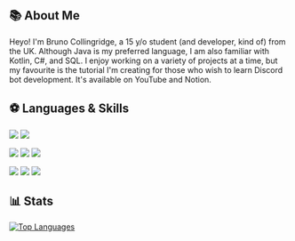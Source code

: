 ## 📚 About Me

Heyo! I'm Bruno Collingridge, a 15 y/o student (and developer, kind of) from the UK.
Although Java is my preferred language, I am also familiar with Kotlin, C#, and SQL. 
I enjoy working on a variety of projects at a time, but my favourite is the tutorial I'm creating for those who wish to learn Discord bot development. 
It's available on YouTube and Notion.

## ⚽ Languages & Skills

![](https://img.shields.io/badge/IntelliJ_IDEA-000000.svg?style=for-the-badge&logo=intellij-idea&logoColor=white&color=ED4245)
![](https://img.shields.io/badge/Visual_Studio_Code-000000.svg?style=for-the-badge&logo=visualstudiocode&logoColor=white&color=007ACC)


![](https://img.shields.io/badge/Git-F05032.svg?style=for-the-badge&logo=git&logoColor=white&color=ED4245)
![](https://img.shields.io/badge/MySQL-4479A1.svg?style=for-the-badge&logo=mysql&logoColor=white&color=007ACC)
![](https://img.shields.io/badge/MongoDB-47A248.svg?style=for-the-badge&logo=mongodb&logoColor=white&color=47A248)


![](https://img.shields.io/badge/Java-007396.svg?style=for-the-badge&logo=java&logoColor=white&color=ED4245)
![](https://img.shields.io/badge/Kotlin-000000.svg?style=for-the-badge&logo=kotlin&logoColor=white&color=007ACC)
![](https://img.shields.io/badge/Csharp-239120.svg?style=for-the-badge&logo=csharp&logoColor=white&color=47A248)

## 📊 Stats

[![Top Languages](https://github-readme-stats.vercel.app/api/top-langs/?username=orilly&theme=dark)](https://github.com/orilly/github-readme-stats)
